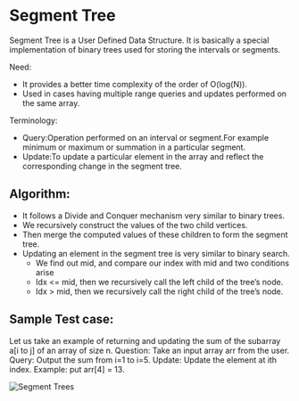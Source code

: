 # Segment Tree

Segment Tree is a User Defined Data Structure. It is basically a special implementation of binary trees used for storing the intervals or segments.

Need:

- It provides a better time complexity of the order of O(log(N)).
- Used in cases having multiple range queries and updates performed on the same array.

Terminology:

- Query:Operation performed on an interval or segment.For example minimum or maximum or summation in a particular segment.
- Update:To update a particular element in the array and reflect the corresponding change in the segment tree.

## Algorithm:

- It follows a Divide and Conquer mechanism very similar to binary trees.
- We recursively construct the values of the two child vertices.
- Then merge the computed values of these children to form the segment tree.
- Updating an element in the segment tree is very similar to binary search.
  - We find out mid, and compare our index with mid and two conditions arise
  - Idx <= mid, then we recursively call the left child of the tree’s node.
  - Idx > mid, then we recursively call the right child of the tree’s node.

## Sample Test case:

Let us take an example of returning and updating the sum of the subarray a[i to j] of an array of size n.
Question: Take an input array arr from the user.
Query: Output the sum from i=1 to i=5.
Update: Update the element at ith index. Example: put arr[4] = 13.


![Segment Trees](https://user-images.githubusercontent.com/72400676/138603900-12964778-942f-4597-8e0a-4fbec3cdbb4a.png)


